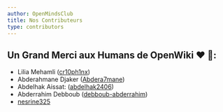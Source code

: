 ```yaml
---
author: OpenMindsClub
title: Nos Contributeurs
type: contributors
---
```


## Un Grand Merci aux Humans de OpenWiki ❤️ 🐧:

- Lilia Mehamli ([cr10ph1nx](https://github.com/cr105ph1nx))
- Abderahmane Djaker ([Abdera7mane](https://github.com/Abdera7mane))
- Abdelhak Aissat: ([abdelhak2406](https://github.com/abdelhak2406))
- Abderrahim Debboub ([debboub-abderrahim](https://github.com/debboub-abderrahim))
- [nesrine325](https://github.com/nesrine325)
